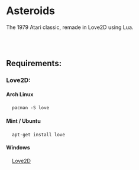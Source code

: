 # Asteroids

The 1979 Atari classic, remade in Love2D using Lua.
  
<br><br>
## Requirements:
### Love2D:
#### Arch Linux
&nbsp;&nbsp;&nbsp;&nbsp;```pacman -S love```
#### Mint / Ubuntu
&nbsp;&nbsp;&nbsp;&nbsp;```apt-get install love```
#### Windows
&nbsp;&nbsp;&nbsp;&nbsp;[Love2D](https://love2d.org/)
